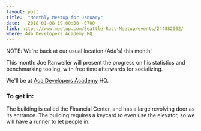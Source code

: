 ```yaml
---
layout: post
title:  "Monthly Meetup for January"
date:   2018-01-08 19:00:00 -0700
link: https://www.meetup.com/Seattle-Rust-Meetup/events/244882002/
where: Ada Developers Academy HQ
---
```


NOTE: We're back at our usual location (Ada's) this month!

This month: Joe Ranweiler will present the progress on his statistics and benchmarking tooling, with free time afterwards for socializing.

We'll be at [Ada Developers Academy](http://adadevelopersacademy.org) HQ.

### To get in:
The building is called the Financial Center, and has a large revolving door as its entrance. The building requires a keycard to even use the elevator, so we will have a runner to let people in.
